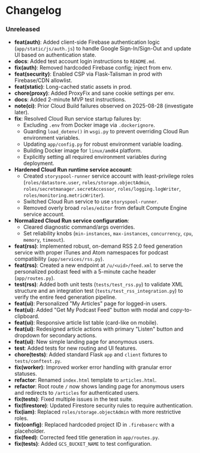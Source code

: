 # Changelog

### Unreleased
- **feat(auth)**: Added client-side Firebase authentication logic (`app/static/js/auth.js`) to handle Google Sign-In/Sign-Out and update UI based on authentication state.
- **docs**: Added test account login instructions to `README.md`.
- **fix(auth)**: Removed hardcoded Firebase config; inject from env.
- **feat(security)**: Enabled CSP via Flask-Talisman in prod with Firebase/CDN allowlist.
- **feat(static)**: Long-cached static assets in prod.
- **chore(proxy)**: Added ProxyFix and sane cookie settings per env.
- **docs**: Added 2-minute MVP test instructions.
- **note(ci)**: Prior Cloud Build failures observed on 2025-08-28 (investigate later).
- **fix**: Resolved Cloud Run service startup failures by:
  - Excluding `.env` from Docker image via `.dockerignore`.
  - Guarding `load_dotenv()` in `wsgi.py` to prevent overriding Cloud Run environment variables.
  - Updating `app/config.py` for robust environment variable loading.
  - Building Docker image for `linux/amd64` platform.
  - Explicitly setting all required environment variables during deployment.
- **Hardened Cloud Run runtime service account**:
  - Created `storyspool-runner` service account with least-privilege roles (`roles/datastore.user`, `roles/storage.objectAdmin`, `roles/secretmanager.secretAccessor`, `roles/logging.logWriter`, `roles/monitoring.metricWriter`).
  - Switched Cloud Run service to use `storyspool-runner`.
  - Removed overly broad `roles/editor` from default Compute Engine service account.
- **Normalized Cloud Run service configuration**:
  - Cleared diagnostic command/args overrides.
  - Set reliability knobs (`min-instances`, `max-instances`, `concurrency`, `cpu`, `memory`, `timeout`).
- **feat(rss)**: Implemented robust, on-demand RSS 2.0 feed generation service with proper iTunes and Atom namespaces for podcast compatibility (`app/services/rss.py`).
- **feat(rss)**: Created a new endpoint at `/u/<uid>/feed.xml` to serve the personalized podcast feed with a 5-minute cache header (`app/routes.py`).
- **test(rss)**: Added both unit tests (`tests/test_rss.py`) to validate XML structure and an integration test (`tests/test_rss_integration.py`) to verify the entire feed generation pipeline.
- **feat(ui)**: Personalized "My Articles" page for logged-in users.
- **feat(ui)**: Added "Get My Podcast Feed" button with modal and copy-to-clipboard.
- **feat(ui)**: Responsive article list table (card-like on mobile).
- **feat(ui)**: Redesigned article actions with primary "Listen" button and dropdown for secondary actions.
- **feat(ui)**: New simple landing page for anonymous users.
- **test**: Added tests for new routing and UI features.
- **chore(tests)**: Added standard Flask `app` and `client` fixtures to `tests/conftest.py`.
- **fix(worker)**: Improved worker error handling with granular error statuses.
- **refactor**: Renamed `index.html` template to `articles.html`.
- **refactor**: Root route `/` now shows landing page for anonymous users and redirects to `/articles` for authenticated users.
- **fix(tests)**: Fixed multiple issues in the test suite.
- **fix(firestore)**: Updated Firestore security rules to require authentication.
- **fix(iam)**: Replaced `roles/storage.objectAdmin` with more restrictive roles.
- **fix(config)**: Replaced hardcoded project ID in `.firebaserc` with a placeholder.
- **fix(feed)**: Corrected feed title generation in `app/routes.py`.
- **fix(tests)**: Added `GCS_BUCKET_NAME` to test configuration.
